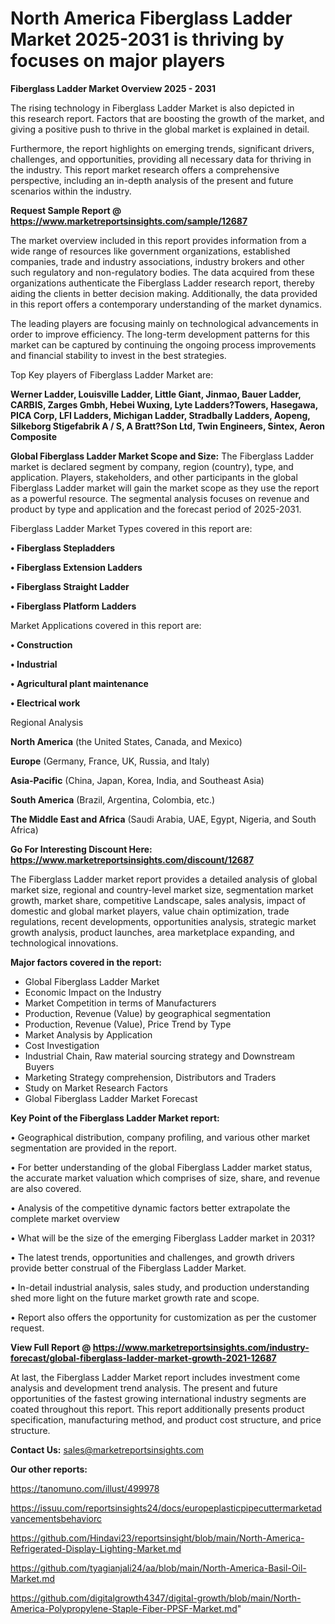  # North America Fiberglass Ladder Market 2025-2031 is thriving by focuses on major players

<Strong> Fiberglass Ladder Market Overview 2025 - 2031</strong>

The rising technology in Fiberglass Ladder Market is also depicted in this research report. Factors that are boosting the growth of the market, and giving a positive push to thrive in the global market is explained in detail.

Furthermore, the report highlights on emerging trends, significant drivers, challenges, and opportunities, providing all necessary data for thriving in the industry. This report market research offers a comprehensive perspective, including an in-depth analysis of the present and future scenarios within the industry.

<strong>Request Sample Report @ <a href=https://www.marketreportsinsights.com/sample/12687>https://www.marketreportsinsights.com/sample/12687</a></strong>

The market overview included in this report provides information from a wide range of resources like government organizations, established companies, trade and industry associations, industry brokers and other such regulatory and non-regulatory bodies. The data acquired from these organizations authenticate the Fiberglass Ladder research report, thereby aiding the clients in better decision making. Additionally, the data provided in this report offers a contemporary understanding of the market dynamics.

The leading players are focusing mainly on technological advancements in order to improve efficiency. The long-term development patterns for this market can be captured by continuing the ongoing process improvements and financial stability to invest in the best strategies.

Top Key players of Fiberglass Ladder Market are:

<strong>Werner Ladder, Louisville Ladder, Little Giant, Jinmao, Bauer Ladder, CARBIS, Zarges Gmbh, Hebei Wuxing, Lyte Ladders?Towers, Hasegawa, PICA Corp, LFI Ladders, Michigan Ladder, Stradbally Ladders, Aopeng, Silkeborg Stigefabrik A / S, A Bratt?Son Ltd, Twin Engineers, Sintex, Aeron Composite</strong>

<strong><b>Global Fiberglass Ladder Market Scope and Size:</b></strong>
The Fiberglass Ladder market is declared segment by company, region (country), type, and application. Players, stakeholders, and other participants in the global Fiberglass Ladder market will gain the market scope as they use the report as a powerful resource. The segmental analysis focuses on revenue and product by type and application and the forecast period of 2025-2031.

Fiberglass Ladder Market Types covered in this report are:

<strong>• Fiberglass Stepladders

• Fiberglass Extension Ladders

• Fiberglass Straight Ladder

• Fiberglass Platform Ladders</strong>

Market Applications covered in this report are:

<strong>• Construction

• Industrial

• Agricultural plant maintenance

• Electrical work</strong> 

Regional Analysis

<strong>North America</strong> (the United States, Canada, and Mexico)

<strong>Europe</strong> (Germany, France, UK, Russia, and Italy)

<strong>Asia-Pacific</strong> (China, Japan, Korea, India, and Southeast Asia)

<strong>South America</strong> (Brazil, Argentina, Colombia, etc.)

<strong>The Middle East and Africa</strong> (Saudi Arabia, UAE, Egypt, Nigeria, and South Africa)

<strong>Go For Interesting Discount Here: <a href=https://www.marketreportsinsights.com/discount/12687>https://www.marketreportsinsights.com/discount/12687</a></strong>

The Fiberglass Ladder market report provides a detailed analysis of global market size, regional and country-level market size, segmentation market growth, market share, competitive Landscape, sales analysis, impact of domestic and global market players, value chain optimization, trade regulations, recent developments, opportunities analysis, strategic market growth analysis, product launches, area marketplace expanding, and technological innovations.

<strong><b>Major factors covered in the report:</b></strong>
<ul>
  <li>Global Fiberglass Ladder Market </li>
  <li>Economic Impact on the Industry</li>
  <li>Market Competition in terms of Manufacturers</li>
  <li>Production, Revenue (Value) by geographical segmentation</li>
  <li>Production, Revenue (Value), Price Trend by Type</li>
  <li>Market Analysis by Application</li>
  <li>Cost Investigation</li>
  <li>Industrial Chain, Raw material sourcing strategy and Downstream Buyers</li>
  <li>Marketing Strategy comprehension, Distributors and Traders</li>
  <li>Study on Market Research Factors</li>
  <li>Global Fiberglass Ladder Market Forecast</li>
</ul>

<strong><b>Key Point of the Fiberglass Ladder Market report:</b></strong>

• Geographical distribution, company profiling, and various other market segmentation are provided in the report.

• For better understanding of the global Fiberglass Ladder market status, the accurate market valuation which comprises of size, share, and revenue are also covered.

• Analysis of the competitive dynamic factors better extrapolate the complete market overview

• What will be the size of the emerging Fiberglass Ladder market in 2031?

• The latest trends, opportunities and challenges, and growth drivers provide better construal of the Fiberglass Ladder Market.

• In-detail industrial analysis, sales study, and production understanding shed more light on the future market growth rate and scope.

• Report also offers the opportunity for customization as per the customer request.

<strong><b>View Full Report @ <a href=https://www.marketreportsinsights.com/industry-forecast/global-fiberglass-ladder-market-growth-2021-12687>https://www.marketreportsinsights.com/industry-forecast/global-fiberglass-ladder-market-growth-2021-12687</a></b></strong>


At last, the Fiberglass Ladder Market report includes investment come analysis and development trend analysis. The present and future opportunities of the fastest growing international industry segments are coated throughout this report. This report additionally presents product specification, manufacturing method, and product cost structure, and price structure.

<strong>Contact Us:</strong>
sales@marketreportsinsights.com

<strong>Our other reports:</strong>

<a href=https://tanomuno.com/illust/499978>https://tanomuno.com/illust/499978</a>

<a href=https://issuu.com/reportsinsights24/docs/europeplasticpipecuttermarketadvancementsbehaviorc>https://issuu.com/reportsinsights24/docs/europeplasticpipecuttermarketadvancementsbehaviorc</a>

<a href=https://github.com/Hindavi23/reportsinsight/blob/main/North-America-Refrigerated-Display-Lighting-Market.md>https://github.com/Hindavi23/reportsinsight/blob/main/North-America-Refrigerated-Display-Lighting-Market.md</a>

<a href=https://github.com/tyagianjali24/aa/blob/main/North-America-Basil-Oil-Market.md>https://github.com/tyagianjali24/aa/blob/main/North-America-Basil-Oil-Market.md</a>

<a href=https://github.com/digitalgrowth4347/digital-growth/blob/main/North-America-Polypropylene-Staple-Fiber-PPSF-Market.md>https://github.com/digitalgrowth4347/digital-growth/blob/main/North-America-Polypropylene-Staple-Fiber-PPSF-Market.md</a>"
